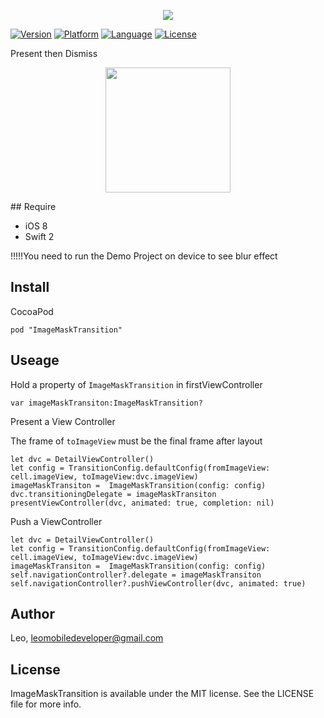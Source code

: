 
<p align="center">

<img src="https://raw.github.com/LeoMobileDeveloper/ImageMaskTransition/master/Screenshot/logo.png"/>

</p>


 [![Version](https://img.shields.io/cocoapods/v/ImageMaskTransition.svg?style=flat)](http://cocoapods.org/pods/ImageMaskTransition)  [![Platform](http://img.shields.io/badge/platform-ios-blue.svg?style=flat
)](https://developer.apple.com/iphone/index.action)
 [![Language](http://img.shields.io/badge/language-swift-brightgreen.svg?style=flat
)](https://developer.apple.com/swift)
 [![License](http://img.shields.io/badge/license-MIT-lightgrey.svg?style=flat
)](http://mit-license.org)

Present then Dismiss
<p align="center">

<img src="https://raw.github.com/LeoMobileDeveloper/ImageMaskTransition/master/Screenshot/demo.gif" width="200"/>

</p>
## Require

- iOS 8
- Swift 2

!!!!!You need to run the Demo Project on device to see blur effect


## Install

CocoaPod

```
pod "ImageMaskTransition"
```


## Useage

Hold a property of `ImageMaskTransition` in firstViewController

```
var imageMaskTransiton:ImageMaskTransition?
```

Present a View Controller

The frame of `toImageView` must be the final frame after layout

```
let dvc = DetailViewController()
let config = TransitionConfig.defaultConfig(fromImageView: cell.imageView, toImageView:dvc.imageView)
imageMaskTransiton =  ImageMaskTransition(config: config)
dvc.transitioningDelegate = imageMaskTransiton
presentViewController(dvc, animated: true, completion: nil)
```

Push a ViewController

```
let dvc = DetailViewController()
let config = TransitionConfig.defaultConfig(fromImageView: cell.imageView, toImageView:dvc.imageView)
imageMaskTransiton =  ImageMaskTransition(config: config)
self.navigationController?.delegate = imageMaskTransiton
self.navigationController?.pushViewController(dvc, animated: true)
```


## Author

Leo, leomobiledeveloper@gmail.com

## License

ImageMaskTransition is available under the MIT license. See the LICENSE file for more info.
